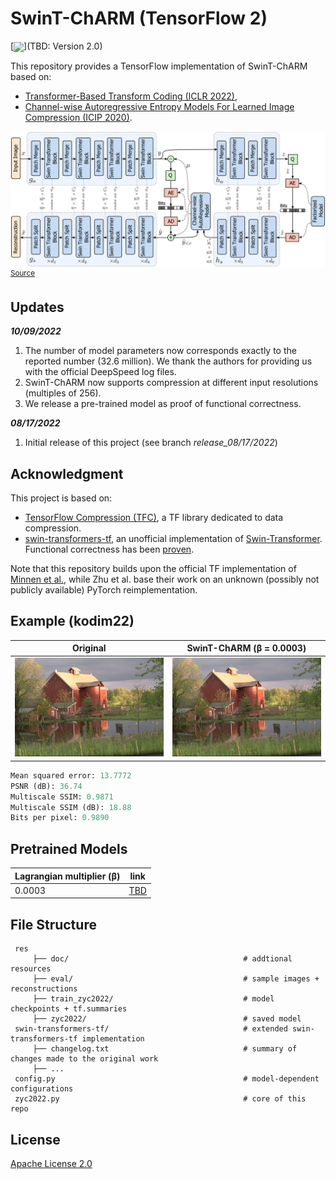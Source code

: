 # SwinT-ChARM (TensorFlow 2)

[<img src="https://colab.research.google.com/assets/colab-badge.svg" align="center">](TBD: Version 2.0)

This repository provides a TensorFlow implementation of SwinT-ChARM based on:

- [Transformer-Based Transform Coding (ICLR 2022)](https://openreview.net/pdf?id=IDwN6xjHnK8),
- [Channel-wise Autoregressive Entropy Models For Learned Image Compression (ICIP 2020)](https://arxiv.org/pdf/2007.08739.pdf).

![SwinT-ChARM net arch](https://github.com/Nikolai10/SwinT-ChARM/blob/master/res/doc/figures/teaser.png)
<sup>
[Source](https://openreview.net/pdf?id=IDwN6xjHnK8)
</sup>

## Updates

***10/09/2022***

1. The number of model parameters now corresponds exactly to the reported number (32.6 million). We thank the authors for providing us with the official DeepSpeed log files.
2. SwinT-ChARM now supports compression at different input resolutions (multiples of 256).
3. We release a pre-trained model as proof of functional correctness.

***08/17/2022***

1. Initial release of this project (see branch *release_08/17/2022*)

## Acknowledgment
This project is based on:

- [TensorFlow Compression (TFC)](https://github.com/tensorflow/compression), a TF library dedicated to data compression.
- [swin-transformers-tf](https://github.com/sayakpaul/swin-transformers-tf), an unofficial implementation of [Swin-Transformer](https://github.com/microsoft/Swin-Transformer). Functional correctness has been [proven](https://github.com/microsoft/Swin-Transformer/pull/206).

Note that this repository builds upon the official TF implementation of [Minnen et al.](https://github.com/tensorflow/compression/blob/master/models/ms2020.py), while Zhu et al. base their work on an
unknown (possibly not publicly available) PyTorch reimplementation.

## Example (kodim22)

Original | SwinT-ChARM (β = 0.0003)
:-------------------------:|:-------------------------:
![kodim22.png](https://github.com/Nikolai10/SwinT-ChARM/blob/master/res/eval/kodim22.png) | ![kodim22_hat.png](https://github.com/Nikolai10/SwinT-ChARM/blob/master/res/eval/kodim22_hat.png)


```python
Mean squared error: 13.7772
PSNR (dB): 36.74
Multiscale SSIM: 0.9871
Multiscale SSIM (dB): 18.88
Bits per pixel: 0.9890
```

## Pretrained Models

| Lagrangian multiplier (β) | link |
| ----------- | -------------------------------- | 
| 0.0003 | [TBD](...) |

## File Structure

     res
         ├── doc/                                       # addtional resources
         ├── eval/                                      # sample images + reconstructions
         ├── train_zyc2022/                             # model checkpoints + tf.summaries
         ├── zyc2022/                                   # saved model
     swin-transformers-tf/                              # extended swin-transformers-tf implementation 
         ├── changelog.txt                              # summary of changes made to the original work
         ├── ...  
     config.py                                          # model-dependent configurations
     zyc2022.py                                         # core of this repo

## License
[Apache License 2.0](LICENSE)
